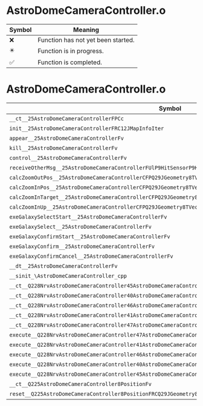 # AstroDomeCameraController.o
| Symbol | Meaning 
| ------------- | ------------- 
| :x: | Function has not yet been started. 
| :eight_pointed_black_star: | Function is in progress. 
| :white_check_mark: | Function is completed. 


# AstroDomeCameraController.o
| Symbol | Decompiled? |
| ------------- | ------------- |
| `__ct__25AstroDomeCameraControllerFPCc` | :x: |
| `init__25AstroDomeCameraControllerFRC12JMapInfoIter` | :x: |
| `appear__25AstroDomeCameraControllerFv` | :x: |
| `kill__25AstroDomeCameraControllerFv` | :x: |
| `control__25AstroDomeCameraControllerFv` | :x: |
| `receiveOtherMsg__25AstroDomeCameraControllerFUlP9HitSensorP9HitSensor` | :x: |
| `calcZoomOutPos__25AstroDomeCameraControllerCFPQ29JGeometry8TVec3&lt;f&gt;` | :x: |
| `calcZoomInPos__25AstroDomeCameraControllerCFPQ29JGeometry8TVec3&lt;f&gt;RCQ29JGeometry8TVec3&lt;f&gt;` | :x: |
| `calcZoomInTarget__25AstroDomeCameraControllerCFPQ29JGeometry8TVec3&lt;f&gt;RCQ29JGeometry8TVec3&lt;f&gt;` | :x: |
| `calcZoomInUp__25AstroDomeCameraControllerCFPQ29JGeometry8TVec3&lt;f&gt;` | :x: |
| `exeGalaxySelectStart__25AstroDomeCameraControllerFv` | :x: |
| `exeGalaxySelect__25AstroDomeCameraControllerFv` | :x: |
| `exeGalaxyConfirmStart__25AstroDomeCameraControllerFv` | :x: |
| `exeGalaxyConfirm__25AstroDomeCameraControllerFv` | :x: |
| `exeGalaxyConfirmCancel__25AstroDomeCameraControllerFv` | :x: |
| `__dt__25AstroDomeCameraControllerFv` | :x: |
| `__sinit_\AstroDomeCameraController_cpp` | :x: |
| `__ct__Q228NrvAstroDomeCameraController45AstroDomeCameraControllerNrvGalaxySelectStartFv` | :x: |
| `__ct__Q228NrvAstroDomeCameraController40AstroDomeCameraControllerNrvGalaxySelectFv` | :x: |
| `__ct__Q228NrvAstroDomeCameraController46AstroDomeCameraControllerNrvGalaxyConfirmStartFv` | :x: |
| `__ct__Q228NrvAstroDomeCameraController41AstroDomeCameraControllerNrvGalaxyConfirmFv` | :x: |
| `__ct__Q228NrvAstroDomeCameraController47AstroDomeCameraControllerNrvGalaxyConfirmCancelFv` | :x: |
| `execute__Q228NrvAstroDomeCameraController47AstroDomeCameraControllerNrvGalaxyConfirmCancelCFP5Spine` | :x: |
| `execute__Q228NrvAstroDomeCameraController41AstroDomeCameraControllerNrvGalaxyConfirmCFP5Spine` | :x: |
| `execute__Q228NrvAstroDomeCameraController46AstroDomeCameraControllerNrvGalaxyConfirmStartCFP5Spine` | :x: |
| `execute__Q228NrvAstroDomeCameraController40AstroDomeCameraControllerNrvGalaxySelectCFP5Spine` | :x: |
| `execute__Q228NrvAstroDomeCameraController45AstroDomeCameraControllerNrvGalaxySelectStartCFP5Spine` | :x: |
| `__ct__Q225AstroDomeCameraController8PositionFv` | :x: |
| `reset__Q225AstroDomeCameraController8PositionFRCQ29JGeometry8TVec3&lt;f&gt;` | :x: |

